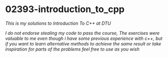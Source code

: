 # 02393-introduction_to_cpp

*This is my solutions to Introduction To C++ at DTU*

*I do not endorse stealing my code to pass the course, The exercises were valuable to me even though i have some previous experience with c++, but if you want to learn alternative methods to achieve the same result or take inspiration for parts of the problems feel free to use as you wish*